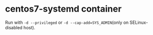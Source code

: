 # centos7-systemd container

Run with `-d --privileged` or `-d --cap-add=SYS_ADMIN`(only on SELinux-disabled host).
